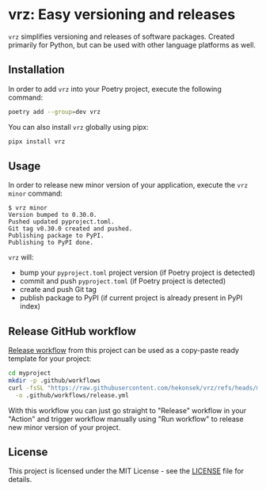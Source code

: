# vrz: Easy versioning and releases

`vrz` simplifies versioning and releases of software packages. Created primarily for Python, but can be used with other language platforms as well.

## Installation

In order to add `vrz` into your Poetry project, execute the following command:

```bash
poetry add --group=dev vrz
```

You can also install `vrz` globally using pipx:

```bash
pipx install vrz
```

## Usage

In order to release new minor version of your application, execute the `vrz minor` command:

```
$ vrz minor
Version bumped to 0.30.0.
Pushed updated pyproject.toml.
Git tag v0.30.0 created and pushed.
Publishing package to PyPI.
Publishing to PyPI done.
```

`vrz` will:
- bump your `pyproject.toml` project version (if Poetry project is detected)
- commit and push `pyproject.toml` (if Poetry project is detected)
- create and push Git tag
- publish package to PyPI (if current project is already present in PyPI index)

## Release GitHub workflow

[Release workflow](.github/workflows/release.yml) from this project can be used as a copy-paste ready template for your project:

```bash
cd myproject
mkdir -p .github/workflows
curl -fsSL "https://raw.githubusercontent.com/hekonsek/vrz/refs/heads/main/.github/workflows/release.yml" \
  -o .github/workflows/release.yml
```

With this workflow you can just go straight to "Release" workflow in your "Action" and trigger workflow manually using "Run workflow" to release new minor version of your project.

## License

This project is licensed under the MIT License - see the [LICENSE](LICENSE) file for details.